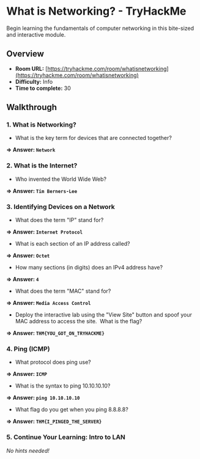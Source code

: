 # What is Networking? - TryHackMe 

Begin learning the fundamentals of computer networking in this bite-sized and interactive module.

## Overview
- **Room URL:** [https://tryhackme.com/room/whatisnetworking](https://tryhackme.com/room/whatisnetworking)
- **Difficulty:** Info
- **Time to complete:** 30

## Walkthrough
### 1. What is Networking?
- What is the key term for devices that are connected together?

**=> Answer: `Network`**

### 2. What is the Internet?
- Who invented the World Wide Web?

**=> Answer: `Tim Berners-Lee`**

### 3. Identifying Devices on a Network
- What does the term "IP" stand for?

**=> Answer: `Internet Protocol`**

- <p>What is each section of an IP address called?<br /></p>

**=> Answer: `Octet`**

- <p>How many sections (in digits) does an IPv4 address have? <br /></p>

**=> Answer: `4`**

- <p>What does the term "MAC" stand for?<br /></p>

**=> Answer: `Media Access Control`**

- <p>Deploy the interactive lab using the "View Site" button and spoof your MAC address to access the site.  What is the flag?</p>

**=> Answer: `THM{YOU_GOT_ON_TRYHACKME}`**

### 4. Ping (ICMP)
- What protocol does ping use?

**=> Answer: `ICMP`**

- <p>What is the syntax to ping 10.10.10.10?<br /></p>

**=> Answer: `ping 10.10.10.10`**

- <p>What flag do you get when you ping 8.8.8.8?<br /></p>

**=> Answer: `THM{I_PINGED_THE_SERVER}`**

### 5. Continue Your Learning: Intro to LAN
*No hints needed!*
